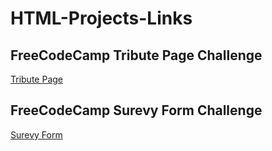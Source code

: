 # HTML-Projects-Links

FreeCodeCamp Tribute Page Challenge
---------
[Tribute Page](https://codepen.io/pushkarlaulkar/full/poeGGqw)

FreeCodeCamp Surevy Form Challenge
---------
[Surevy Form](https://codepen.io/pushkarlaulkar/full/jOBorEq)
